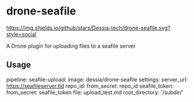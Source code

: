 # drone-seafile

https://img.shields.io/github/stars/Dessia-tech/drone-seafile.svg?style=social

A Drone plugin for uploading files to a seafile server


## Usage


pipeline:
  seafile-upload:
    image: dessia/drone-seafile
    settings:
      server_url: https://seafileserver.tld
      repo_id: 
        from_secret: repo_id
      seafile_token:
        from_secret: seafile_token
      file: upload_test.md
      root_directory: '/subdir/'
